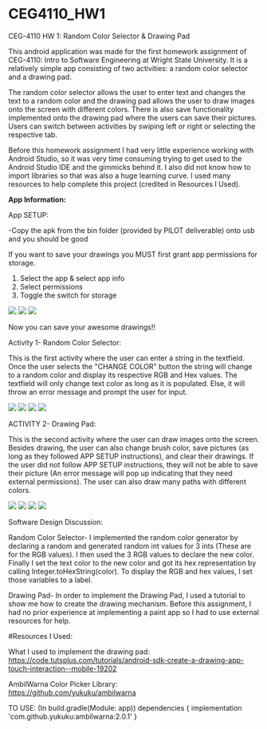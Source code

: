 # CEG4110_HW1

CEG-4110 HW 1: Random Color Selector & Drawing Pad

This android application was made for the first homework assignment of CEG-4110: Intro to Software Engineering at Wright State University. It is a relatively simple app consisting of two activities: a random color selector and a drawing pad. 

The random color selector allows the user to enter text and changes the text to a random color and 
the drawing pad allows the user to draw images onto the screen with different colors. There is also save functionality implemented onto the drawing pad where the users can save their pictures. Users can switch between activities by swiping left or right or selecting the respective tab.

Before this homework assignment I had very little experience working with Android Studio, so it was very time consuming trying to get used to the Android Studio IDE and the gimmicks behind it. I also did not know how to import libraries so that was also a huge learning curve. I used many resources to help complete this project (credited in Resources I Used).


<b>App Information:</b>


App SETUP:

-Copy the apk from the bin folder (provided by PILOT deliverable) onto usb and you should be good

If you want to save your drawings you MUST first grant app permissions for storage.

1) Select the app & select app info
2) Select permissions
3) Toggle the switch for storage
   
  ![](screenshots/Screenshot_1537279293.png)
  ![](screenshots/Screenshot_1537279324.png)
  ![](screenshots/Screenshot_1537279329.png)
  
  
Now you can save your awesome drawings!!


Activity 1- Random Color Selector:

 This is the first activity where the user can enter a string in the textfield. Once the user selects the "CHANGE COLOR" button the string will change to a random color and display its respective RGB and Hex values. The textfield will only change text color as long as it is populated. Else, it will throw an error message and prompt the user for input.
       
 ![](screenshots/Screenshot_1537274000.png)
 ![](screenshots/Screenshot_1537274007.png)
 ![](screenshots/Screenshot_1537274016.png)
 ![](screenshots/Screenshot_1537274048.png)

        
ACTIVITY 2- Drawing Pad:
 
 This is the second activity where the user can draw images onto the screen. Besides drawing, the user can also change brush color, save pictures (as long as they followed APP SETUP instructions), and clear their drawings. If the user did not follow APP SETUP instructions, they will not be able to save their picture (An error message will pop up indicating that they need external permissions). The user can also draw many paths with different colors.
           
![](screenshots/Screenshot_1537273935.png)
![](screenshots/Screenshot_1537274144.png)
![](screenshots/Screenshot_1537286974.png)
![](screenshots/Screenshot_1537287012.png)

Software Design Discussion:

 Random Color Selector-
        I implemented the random color generator by declaring a random and generated random int values for 3 ints (These are for the RGB values). I then used the 3 RGB values to declare the new color. Finally I set the text color to the new color and got its hex representation by calling Integer.toHexString(color). To display the RGB and hex values, I set those variables to a label.
 
 Drawing Pad-
        In order to implement the Drawing Pad, I used a tutorial to show me how to create the drawing mechanism. Before this assignment, I had no prior experience at implementing a paint app so I had to use external resources for help. 

   
        
#Resources I Used:

  What I used to implement the drawing pad:
            https://code.tutsplus.com/tutorials/android-sdk-create-a-drawing-app-touch-interaction--mobile-19202

  AmbilWarna Color Picker Library:   
            https://github.com/yukuku/ambilwarna
                  
  TO USE:
            (In build.gradle(Module: app))
                dependencies {
                implementation 'com.github.yukuku:ambilwarna:2.0.1'
                }


      
    


